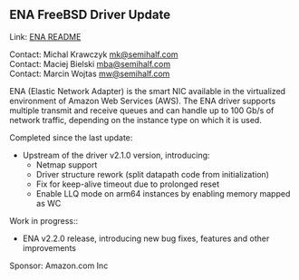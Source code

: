 ## ENA FreeBSD Driver Update ##

Link: [ENA README](https://github.com/amzn/amzn-drivers/blob/master/kernel/fbsd/ena/README)

Contact: Michal Krawczyk <mk@semihalf.com>  
Contact: Maciej Bielski <mba@semihalf.com>  
Contact: Marcin Wojtas <mw@semihalf.com>  

ENA (Elastic Network Adapter) is the smart NIC available in the
virtualized environment of Amazon Web Services (AWS). The ENA
driver supports multiple transmit and receive queues and can handle
up to 100 Gb/s of network traffic, depending on the instance type
on which it is used.

Completed since the last update:
  * Upstream of the driver v2.1.0 version, introducing:
    * Netmap support
    * Driver structure rework (split datapath code from initialization)
    * Fix for keep-alive timeout due to prolonged reset
    * Enable LLQ mode on arm64 instances by enabling memory mapped as WC

Work in progress::
  * ENA v2.2.0 release, introducing new bug fixes, features and other improvements

Sponsor: Amazon.com Inc
